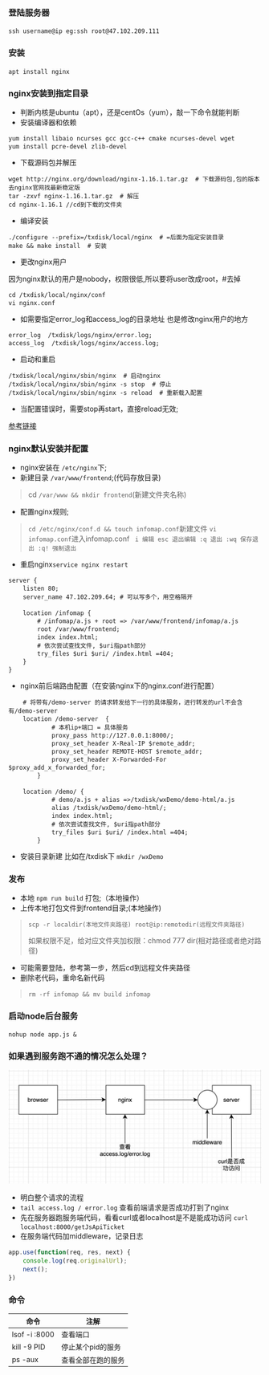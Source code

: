 ### 登陆服务器
`ssh username@ip eg:ssh root@47.102.209.111`
### 安装
`apt install nginx`

### nginx安装到指定目录
- 判断内核是ubuntu（apt），还是centOs（yum），敲一下命令就能判断
- 安装编译器和依赖
```
yum install libaio ncurses gcc gcc-c++ cmake ncurses-devel wget 
yum install pcre-devel zlib-devel
```

- 下载源码包并解压
```
wget http://nginx.org/download/nginx-1.16.1.tar.gz  # 下载源码包,包的版本去nginx官网找最新稳定版
tar -zxvf nginx-1.16.1.tar.gz  # 解压
cd nginx-1.16.1 //cd到下载的文件夹
```

- 编译安装
```
./configure --prefix=/txdisk/local/nginx  # =后面为指定安装目录
make && make install  # 安装
```

-  更改nginx用户

因为nginx默认的用户是nobody，权限很低,所以要将user改成root，#去掉
```
cd /txdisk/local/nginx/conf
vi nginx.conf
```

- 如需要指定error_log和access_log的目录地址
也是修改nginx用户的地方
```
error_log  /txdisk/logs/nginx/error.log;
access_log  /txdisk/logs/nginx/access.log;
```

- 启动和重启
```
/txdisk/local/nginx/sbin/nginx  # 启动nginx
/txdisk/local/nginx/sbin/nginx -s stop  # 停止
/txdisk/local/nginx/sbin/nginx -s reload  # 重新载入配置
```
- 当配置错误时，需要stop再start，直接reload无效;

[参考链接](https://zhuanlan.zhihu.com/p/111009323)

### nginx默认安装并配置
- nginx安装在 `/etc/nginx`下;
- 新建目录 `/var/www/frontend`;(代码存放目录)
> cd `/var/www && mkdir frontend`(新建文件夹名称)
- 配置nginx规则;
> `cd /etc/nginx/conf.d && touch infomap.conf`新建文件
> `vi infomap.conf`进入infomap.conf
 ` 
  i 编辑
  esc 退出编辑
  :q 退出
  :wq 保存退出
  :q! 强制退出
`
- 重启nginx`service nginx restart`
```
server {
    listen 80; 
    server_name 47.102.209.64; # 可以写多个，用空格隔开

    location /infomap {
        # /infomap/a.js + root => /var/www/frontend/infomap/a.js
        root /var/www/frontend;
        index index.html;
        # 依次尝试查找文件, $uri指path部分
        try_files $uri $uri/ /index.html =404;
    }
}
```

- nginx前后端路由配置（在安装nginx下的nginx.conf进行配置）
```
    # 将带有/demo-server 的请求转发给下一行的具体服务，进行转发的url不会含有/demo-server
    location /demo-server  { 
            # 本机ip+端口 = 具体服务
            proxy_pass http://127.0.0.1:8000/; 
            proxy_set_header X-Real-IP $remote_addr;
            proxy_set_header REMOTE-HOST $remote_addr;
            proxy_set_header X-Forwarded-For $proxy_add_x_forwarded_for;
        }

	location /demo/ { 
            # demo/a.js + alias =>/txdisk/wxDemo/demo-html/a.js
            alias /txdisk/wxDemo/demo-html/; 
            index index.html;
            # 依次尝试查找文件, $uri指path部分
            try_files $uri $uri/ /index.html =404;
        }
```

- 安装目录新建
比如在/txdisk下 `mkdir /wxDemo`

### 发布
- 本地 `npm run build` 打包;（本地操作）
- 上传本地打包文件到frontend目录;(本地操作)
> `scp -r localdir(本地文件夹路径) root@ip:remotedir(远程文件夹路径)`
> 
> 如果权限不足，给对应文件夹加权限：chmod 777 dir(相对路径或者绝对路径)
- 可能需要登陆，参考第一步，然后cd到远程文件夹路径
- 删除老代码，重命名新代码
> `rm -rf infomap && mv build infomap`

### 启动node后台服务
```
nohup node app.js &
```

### 如果遇到服务跑不通的情况怎么处理？
![process](./nginx%E8%B0%83%E8%AF%95)
- 明白整个请求的流程
- `tail access.log / error.log` 查看前端请求是否成功打到了nginx
- 先在服务器跑服务端代码，看看curl或者localhost是不是能成功访问 `curl localhost:8000/getJsApiTicket`
- 在服务端代码加middleware，记录日志 
```js
app.use(function(req, res, next) {
    console.log(req.originalUrl);
    next();
})
```

### 命令
命令 | 注解
-- | --
lsof -i :8000 | 查看端口
kill -9 PID | 停止某个pid的服务
ps -aux | 查看全部在跑的服务
 